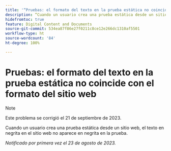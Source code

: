 ```yaml
---
title: '“Pruebas: el formato del texto en la prueba estática no coincide con el formato del sitio web”'
description: “Cuando un usuario crea una prueba estática desde un sitio web, el texto en negrita en el sitio web no aparece en negrita en la prueba”.
hidefromtoc: true
feature: Digital Content and Documents
source-git-commit: 534ea87f86e27f0211c8ce12e266dc1310af5501
workflow-type: ht
source-wordcount: '84'
ht-degree: 100%

---
```



# Pruebas: el formato del texto en la prueba estática no coincide con el formato del sitio web

<!--WF, WFP TOCs-->

>[!NOTE]
>
>Este problema se corrigió el 21 de septiembre de 2023.

Cuando un usuario crea una prueba estática desde un sitio web, el texto en negrita en el sitio web no aparece en negrita en la prueba.

_Notificado por primera vez el 23 de agosto de 2023._

